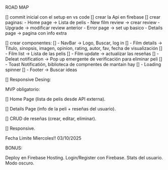 ROAD MAP 

[] commit inicial con el setup en vs code
[] crear la Api en firebase
[] crear paginas:
    - Home page -> Lista de pelis
    - New film review -> crear review
    - Upgrade -> modificar review anterior 
    - Error page -> set up basico 
    - Details page -> pagina con info extra

[] crear componentes:
    [] - NavBar -> Logo, Buscar, log in
    [] - Film details -> Titulo, sinopsis, imagen, opinion, rating, autor, fav, fecha de visualización
    [] - Film list -> Lista de las pelis
    [] - Film update -> actualizar las reseñas 
        [] - Deleat notification -> Pop up emergente de verificación para eliminar peli
        [] - Toast Notificatión, biblioteca de compnentes de mantain hay
    [] - Loading spinner
    [] - Footer -> Buscar ideas 

[] Responsive Desing:
    

  
MVP obligatorio:

[] Home Page (lista de pelis desde API externa).

[] Details Page (info de la peli + reseñas del usuario).

[] CRUD de reseñas (crear, editar, eliminar).

[] Responsive.

Fecha Limite Miercoles!! 03/10/2025

BONUS:

Deploy en Firebase Hosting.
Login/Register con Firebase.
Stats del usuario.
Modo oscuro.

